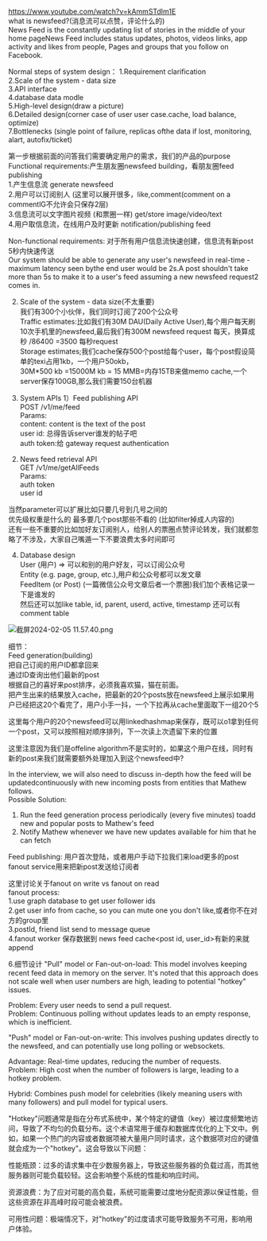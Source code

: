 https://www.youtube.com/watch?v=kAmmSTdIm1E     
what is newsfeed?(消息流可以点赞，评论什么的)      
News Feed is the constantly updating list of stories in the middle of your home pageNews Feed includes status updates, photos, videos links, app activity and likes from people, Pages and groups that you follow on Facebook.         

Normal steps of system design：
1.Requirement clarification     
2.Scale of the system - data size     
3.API interface     
4.database data modle     
5.High-level design(draw a picture)         
6.Detailed design(corner case of user user case.cache, load balance, optimize)      
7.Bottlenecks (single point of failure, replicas ofthe data if lost, monitoring, alart, autofix/ticket)  


第一步根据前面的问答我们需要确定用户的需求，我们的产品的purpose    
Functional requirements:产生朋友圈newsfeed building，看朋友圈feed publishing     
1.产生信息流 generate newsfeed    
2.用户可以订阅别人 (这里可以展开很多，like,comment(comment on a commentlG不允许会只保存2层)         
3.信息流可以文字图片视频 (和票圈一样) get/store image/video/text        
4.用户取信息流，在线用户及时更新 notification/publishing feed     

Non-functional requirements:
对于所有用户信息流快速创建，信息流有新post 5秒内快速传送        
Our system should be able to generate any user's newsfeed in real-time - maximum latency seen bythe end user would be 2s.A post shouldn't take more than 5s to make it to a user's feed assuming a new newsfeed request2      
comes in.    

2. Scale of the system - data size(不太重要)    
我们有300个小伙伴，我们同时订阅了200个公众号     
Traffic estimates:比如我们有30M DAU(Daily Active User),每个用户每天刷10次手机里的newsfeed,最后我们有300M newsfeed request 每天，换算成秒 /86400 =3500 每秒request      
Storage estimates;我们cache保存500个post给每个user，每个post假设简单的texi占用1kb，一个用户50okb，     
30M*500 kb =15000M kb = 15 MMB=内存15TB来做memo cache,一个server保存100GB,那么我们需要150台机器

3. System APIs
1）Feed publishing API        
POST /v1/me/feed        
Params:   
content: content is the text of the post     
user id: 总得告诉server谁发的帖子吧    
auth token:给 gateway request authentication         

2) News feed retrieval API       
GET /v1/me/getAllFeeds           
Params:      
auth token    
user id

当然parameter可以扩展比如只要几号到几号之间的    
优先级权重是什么的 最多要几个post那些不看的 (比如filter掉成人内容的)    
还有一些不重要的比如加好友订阅别人，给别人的票圈点赞评论转发，我们就都忽略了不涉及，大家自己嘴遁一下不要浪费太多时间即可     

4. Database design   
User (用户) => 可以和别的用户好友，可以订阅公众号     
Entity (e.g. page, group, etc.),用户和公众号都可以发文章     
FeedItem (or Post) (一篇微信公众号文章后者一个票圈)我们加个表格记录一下是谁发的    
然后还可以加like table, id, parent, userd, active, timestamp    还可以有comment table

![截屏2024-02-05 11.57.40.png](https://img.xwyue.com/i/2024/02/05/65c0cd3e01a75.png)

细节：    
Feed generation(building)      
把自己订阅的用户ID都拿回来     
通过ID查询出他们最新的post      
根据自己的喜好来post排序，必须我喜欢猫，猫在前面。    
把产生出来的结果放入cache，把最新的20个posts放在newsfeed上展示如果用户已经把这20个看完了，用户小手一抖，一个下拉再从cache里面取下一组20个5     

这里每个用户的20个newsfeed可以用linkedhashmap来保存，既可以o1拿到任何一个post，又可以按照相对顺序排列，下一次读上次遗留下来的位置   

这里注意因为我们是offeline algorithm不是实时的，如果这个用户在线，同时有新的post来我们就需要额外处理加入到这个newsfeed中?   

In the interview, we will also need to discuss in-depth how the feed will be updatedcontinuously with new incoming posts from entities that Mathew follows.      
Possible Solution:       
1. Run the feed generation process periodically (every five minutes) toadd new and popular posts to Mathew's feed       
2. Notify Mathew whenever we have new updates available for him that he can fetch      

Feed publishing:
用户首次登陆，或者用户手动下拉我们来load更多的post
fanout service用来把新post发送给订阅者

这里讨论关于fanout on write vs fanout on read     
fanout process:    
1.use graph database to get user follower ids     
2.get user info from cache, so you can mute one you don't like,或者你不在对方的group里    
3.postId, friend list send to message queue    
4.fanout worker 保存数据到 news feed cache<post id, user_id>有新的来就append     

6.细节设计
"Pull" model or Fan-out-on-load: This model involves keeping recent feed data in memory on the server. It's noted that this approach does not scale well when user numbers are high, leading to potential "hotkey" issues.    

Problem: Every user needs to send a pull request.     
Problem: Continuous polling without updates leads to an empty response, which is inefficient.     

"Push" model or Fan-out-on-write: This involves pushing updates directly to the newsfeed, and can potentially use long polling or websockets.      

Advantage: Real-time updates, reducing the number of requests.    
Problem: High cost when the number of followers is large, leading to a hotkey problem.     

Hybrid: Combines push model for celebrities (likely meaning users with many followers) and pull model for typical users.   

"Hotkey"问题通常是指在分布式系统中，某个特定的键值（key）被过度频繁地访问，导致了不均匀的负载分布。这个术语常用于缓存和数据库优化的上下文中。例如，如果一个热门的内容或者数据项被大量用户同时请求，这个数据项对应的键值就会成为一个"hotkey"。这会导致以下问题：

性能瓶颈：过多的请求集中在少数服务器上，导致这些服务器的负载过高，而其他服务器则可能负载较轻。这会影响整个系统的性能和响应时间。

资源浪费：为了应对可能的高负载，系统可能需要过度地分配资源以保证性能，但这些资源在非高峰时段可能会被浪费。

可用性问题：极端情况下，对"hotkey"的过度请求可能导致服务不可用，影响用户体验。



